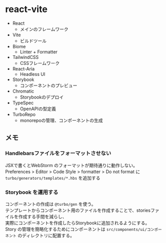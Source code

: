 # react-vite

- React
  - メインのフレームワーク
- Vite
  - ビルドツール
- Biome
  - Linter + Formatter
- TailwindCSS
  - CSSフレームワーク
- React-Aria
  - Headless UI
- Storybook
  - コンポーネントのプレビュー
- Chromatic
  - Storybookのデプロイ
- TypeSpec
  - OpenAPIの型定義
- TurboRepo
  - monorepoの管理、コンポーネントの生成

## メモ

### Handlebarsファイルをフォーマットさせない

JSXで書くとWebStorm のフォーマットが期待通りに動作しない。  
Preferences > Editor > Code Style > formatter > Do not format に `turbo/generators/templates/*.hbs` を追加する

### Storybook を運用する

コンポーネントの作成は `@turbo/gen` を使う。  
テンプレートからコンポーネント用のファイルを作成することで、storiesファイルを作成する手間を減らし、  
実際にコンポーネントを作成したらStorybookに追加されるようにする。  
Story の管理を簡略化するためにコンポーネントは `src/components/ui/コンポーネント` のディレクトリに配置する。
